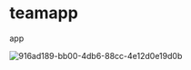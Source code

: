 # teamapp
app

![916ad189-bb00-4db6-88cc-4e12d0e19d0b](https://user-images.githubusercontent.com/80772230/119260216-7f6c4a00-bbda-11eb-8675-95b4a0f0d180.jpg)
